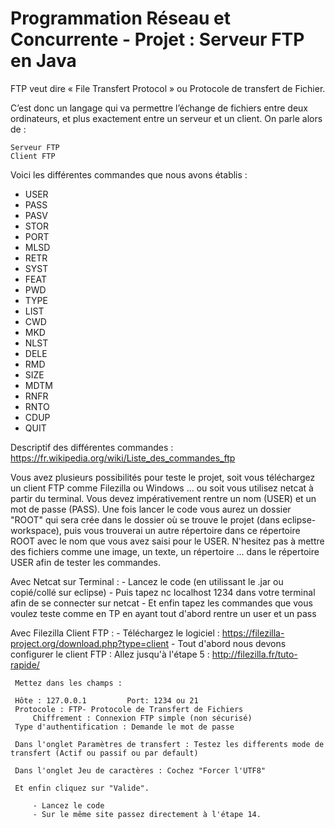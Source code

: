 # Programmation Réseau et Concurrente - Projet : Serveur FTP en Java

FTP veut dire « File Transfert Protocol » ou Protocole de transfert de Fichier.

C’est donc un langage qui va permettre l’échange de fichiers entre deux ordinateurs, et plus exactement entre un serveur et un client.
On parle alors de :

    Serveur FTP
    Client FTP

Voici les différentes commandes que nous avons établis : 
- USER
- PASS
- PASV
- STOR 
- PORT 
- MLSD
- RETR
- SYST
- FEAT
- PWD
- TYPE
- LIST
- CWD
- MKD
- NLST
- DELE
- RMD
- SIZE
- MDTM
- RNFR
- RNTO
- CDUP
- QUIT

Descriptif des différentes commandes : https://fr.wikipedia.org/wiki/Liste_des_commandes_ftp

Vous avez plusieurs possibilités pour teste le projet, soit vous téléchargez un client FTP comme Filezilla ou Windows ... ou soit vous utilisez netcat à partir du terminal. Vous devez impérativement rentre un nom (USER) et un mot de passe (PASS). Une fois lancer le code vous aurez un dossier "ROOT" qui sera crée dans le dossier où se trouve le projet (dans eclipse-workspace), puis vous trouverai un autre répertoire dans ce répertoire ROOT avec le nom que vous avez saisi pour le USER. N'hesitez pas à mettre des fichiers comme une image, un texte, un répertoire ... dans le répertoire USER afin de tester les commandes.

Avec Netcat sur Terminal : 
	- Lancez le code (en utilissant le .jar ou copié/collé sur eclipse) 
	- Puis tapez nc localhost 1234 dans votre terminal afin de se connecter sur netcat
        - Et enfin tapez les commandes que vous voulez teste comme en TP en ayant tout d'abord rentre un user et un pass  


Avec Filezilla Client FTP : 
	- Téléchargez le logiciel : https://filezilla-project.org/download.php?type=client
	- Tout d'abord nous devons configurer le client FTP : 
	  Allez jusqu'à l'étape 5 : http://filezilla.fr/tuto-rapide/
	
	 Mettez dans les champs : 

	 Hôte : 127.0.0.1         Port: 1234 ou 21
	 Protocole : FTP- Protocole de Transfert de Fichiers
         Chiffrement : Connexion FTP simple (non sécurisé)
	 Type d'authentification : Demande le mot de passe 

	 Dans l'onglet Paramètres de transfert : Testez les differents mode de transfert (Actif ou passif ou par default)

	 Dans l'onglet Jeu de caractères : Cochez "Forcer l'UTF8"

	 Et enfin cliquez sur "Valide".

         - Lancez le code
         - Sur le même site passez directement à l'étape 14.
